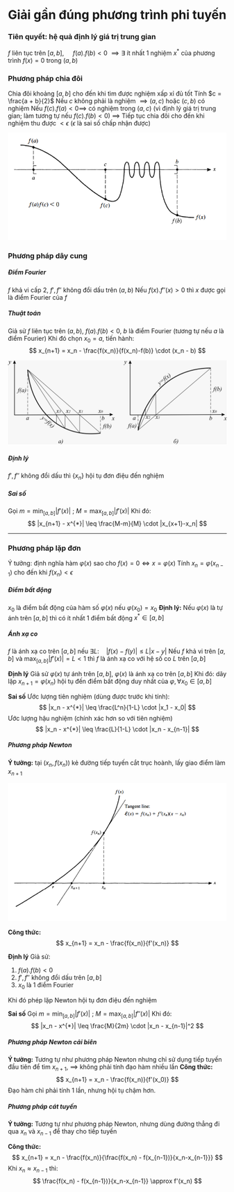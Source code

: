 # Giải gần đúng phương trình phi tuyến

### Tiên quyết: hệ quả định lý giá trị trung gian
$f$ liên tục trên $[a,\, b]$, $\quad f(a).f(b) < 0$
$\implies \exists$ ít nhất 1 nghiệm $x^{*}$  của phương trình $f(x) = 0$ trong $(a, b)$

### Phương pháp chia đôi
Chia đôi khoảng $[a,\, b]$ cho đến khi tìm được nghiệm xấp xỉ đủ tốt
Tính $c = \frac{a + b}{2}$
Nếu $c$ không phải là nghiệm $\implies (a,\,c)$ hoặc $(c,\,b)$ có nghiệm
Nếu $f(c).f(a) < 0 \implies$ có nghiệm trong $(a,\,c)$ (vì định lý giá trị trung gian; làm tương tự nếu $f(c).f(b) < 0$)
$\implies$ Tiếp tục chia đôi cho đến khi nghiệm thu được $< \epsilon$ ($\epsilon$ là sai số chấp nhận được)

![](bisection.png)

### Phương pháp dây cung
##### Điểm Fourier
$f$ khả vi cấp 2, $f', f''$ không đổi dấu trên $(a,\, b)$
Nếu $f(x).f''(x) > 0$ thì $x$ được gọi là điểm Fourier của $f$

##### Thuật toán
Giả sử $f$ liên tục trên $(a,\,b)$, $f(a).f(b) < 0$, $b$ là điểm Fourier (tương tự nếu $a$ là điểm Fourier)
Khi đó chọn $x_0 = a$, tiến hành:
$$
x_{n+1} = x_n - \frac{f(x_n)}{f(x_n)-f(b)} \cdot (x_n - b)
$$

![](chord.jpg)

##### Định lý
$f', f''$ không đổi dấu thì $\{x_n\}$ hội tụ đơn điệu đến nghiệm

##### Sai số
Gọi $m = \min_{[a,\,b]} |f'(x)|$ ; $M = \max_{[a,\,b]} |f'(x)|$
Khi đó:
$$
|x_{n+1} - x^{*}| \leq \frac{M-m}{M} \cdot |x_{x+1}-x_n|
$$
***

### Phương pháp lặp đơn
Ý tưởng: định nghĩa hàm $\varphi(x)$ sao cho $f(x) = 0 \iff x = \varphi(x)$
Tính $x_n = \varphi(x_{n-1})$ cho đến khi $f(x_n) < \epsilon$

##### Điểm bất động
$x_0$ là điểm bất động của hàm số $\varphi(x)$ nếu $\varphi(x_0) = x_0$
**Định lý:** Nếu $\varphi(x)$ là tự ánh trên $[a,\, b]$ thì có ít nhất 1 điểm bất động $x^{*} \in [a,\,b]$

##### Ánh xạ co
$f$ là ánh xạ co trên $[a,\,b]$ nếu $\exists L: \quad |f(x) - f(y)| \leq L|x-y|$
Nếu $f$ khả vi trên $[a,\,b]$ và $\max_{[a,\,b]} |f'(x)| = L < 1$ thì $f$ là ánh xạ co với hệ số co $L$ trên $[a,\,b]$

**Định lý**
Giả sử $\varphi(x)$ tự ánh trên $[a,\,b]$, $\varphi(x)$ là ánh xạ co trên $[a,\,b]$
Khi đó: dãy lặp $x_{n+1} = \varphi(x_n)$ hội tụ đến điểm bất động duy nhất của $\varphi, \forall x_0 \in [a,\,b]$

**Sai số**
Ước lượng tiên nghiệm (dùng được trước khi tính):
$$
|x_n - x^{*}| \leq \frac{L^n}{1-L} \cdot |x_1 - x_0|
$$
Ước lượng hậu nghiệm (chính xác hơn so với tiên nghiệm)
$$
|x_n - x^{*}| \leq \frac{L}{1-L} \cdot |x_n - x_{n-1}|
$$

##### Phương pháp Newton
**Ý tưởng:** tại $(x_n,\, f(x_n))$ kẻ đường tiếp tuyến cắt trục hoành, lấy giao điểm làm $x_{n+1}$

![](newton.png)

**Công thức:**
$$
x_{n+1} = x_n - \frac{f(x_n)}{f'(x_n)}
$$

**Định lý**
Giả sử:
1. $f(a).f(b) < 0$
2. $f', f''$ không đổi dấu trên $[a,\,b]$
3. $x_0$ là 1 điểm Fourier

Khi đó phép lặp Newton hội tụ đơn điệu đến nghiệm

**Sai số**
Gọi $m = \min_{[a,\,b]} |f'(x)|$ ; $M = \max_{[a,\,b]} |f''(x)|$
Khi đó:
$$
|x_n - x^{*}| \leq \frac{M}{2m} \cdot |x_n - x_{n-1}|^2
$$

##### Phương pháp Newton cải biên
**Ý tưởng:** Tương tự như phương pháp Newton nhưng chỉ sử dụng tiếp tuyến đầu tiên để tìm $x_{n+1}$, $\implies$ không phải tính đạo hàm nhiều lần
**Công thức:**
$$
x_{n+1} = x_n - \frac{f(x_n)}{f'(x_0)}
$$
Đạo hàm chỉ phải tính 1 lần, nhưng hội tụ chậm hơn.

##### Phương pháp cát tuyến
**Ý tưởng:** Tương tự như phương pháp Newton, nhưng dùng đường thẳng đi qua $x_n$ và $x_{n-1}$ để thay cho tiếp tuyến

**Công thức:**
$$
x_{n+1} = x_n - \frac{f(x_n)}{\frac{f(x_n) - f(x_{n-1})}{x_n-x_{n-1}}}
$$
Khi $x_n \approx x_{n-1}$ thì:
$$
\frac{f(x_n) - f(x_{n-1})}{x_n-x_{n-1}} \approx f'(x_n)
$$
